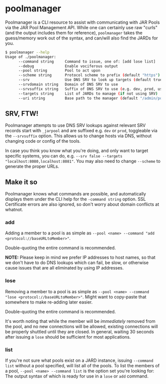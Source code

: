 # poolmanager

Poolmanager is a CLI resource to assist with communicating with JAR Pools via the JAR Pool Management API.
While one can certainly use raw "curls" (and the output includes them for reference), ``poolmanager`` takes the
guess/memory work out of the syntax, and can/will also find the JARDs for you.

```bash
$ poolmanager --help
Usage of ./poolmanager:
      --command string     Command to issue, one of: [add lose list]
      --debug              Enable vociferous output
      --pool string        Pool to act upon
      --scheme string      Protocol scheme to prefix (default "https")
      --srv                Use DNS SRV to look up targets (default true)
      --srvdomain string   Domain of DNS SRV to use
      --srvsuffix string   Suffix of DNS SRV to use (e.g. dev, prod, useast1c, etc.)
      --targets string     List of JARDs to manage (if not using SRV)
      --uri string         Base path to the manager (default "/admin/pool")
```

## SRV, FTW!

Poolmanager attempts to use DNS SRV lookups against relevant SRV records start with ``_jarpool`` and are suffixed e.g. ``dev`` or ``prod``, toggleable via the ``--srvsuffix`` option. This allows us to change hosts via DNS, without changing code or config of the tools.

In case you think you know what you're doing, and only want to target specific systems, you can do, e.g. ``--srv false --targets "localhost:8080,localhost:8081"``. You may also need to change ``--scheme`` to generate the proper URLs.

## Make it so

Poolmanager knows what commands are possible, and automatically displays them under the CLI help for the ``-command string`` option. SSL Certificate errors are also ignored, so don't worry about domain conflicts at whatnot.

### add

Adding a member to a pool is as simple as ``--pool <name> --command "add <protocol://baseURLtoMember>"``.

Double-quoting the entire command is recommended.

**NOTE:** Please keep in mind we prefer IP addresses to host names, so that we don't have to do DNS lookups which can fail, be slow, or otherwise cause issues that are all eliminated by using IP addresses.

### lose

Removing a member to a pool is as simple as ``--pool <name> --command "lose <protocol://baseURLtoMember>"``. Might want to copy-paste that somewhere to make re-adding later easier.

Double-quoting the entire command is recommended.

It's worth noting that while the member will be *immediately* removed from the pool, and no new connections will be allowed, existing connections will be properly shuttled until they are closed. In general, waiting 30 seconds after issuing a ``lose`` should be sufficient for most applications.

### list

If you're not sure what pools exist on a JARD instance, issuing ``--command list`` without a pool specified, will list all of the pools. To list the members of a pool, ``--pool <name> --command list`` is the option set you're looking for: The output syntax of which is ready for use in a ``lose`` or ``add`` command.
